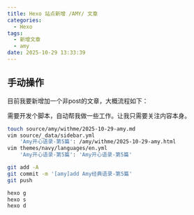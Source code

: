 ```yaml
---
title: Hexo 站点新增 /AMY/ 文章
categories:
  - Hexo
tags:
  - 新增文章
  - amy
date: 2025-10-29 13:33:39
---
```


## 手动操作

目前我要新增加一个非post的文章，大概流程如下：

需要开发个脚本，自动帮我做一些工作。让我只需要关注内容本身。


```bash
touch source/amy/withme/2025-10-29-amy.md
vim source/_data/sidebar.yml
    'Amy开心语录-第5篇': /amy/withme/2025-10-29-amy.html
vim themes/navy/languages/en.yml
    'Amy开心语录-第5篇': 'Amy开心语录-第5篇'

git add -A
git commit -m '[amy]add Amy经典语录-第5篇'
git push

hexo g
hexo s
hexo d
```



